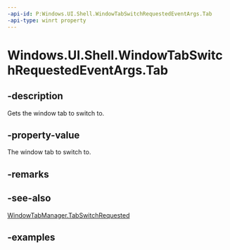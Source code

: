 ```yaml
---
-api-id: P:Windows.UI.Shell.WindowTabSwitchRequestedEventArgs.Tab
-api-type: winrt property
---
```


# Windows.UI.Shell.WindowTabSwitchRequestedEventArgs.Tab

<!--
public Windows.UI.Shell.WindowTab Tab { get; }
-->

## -description

Gets the window tab to switch to.

## -property-value

The window tab to switch to.

## -remarks

## -see-also

[WindowTabManager.TabSwitchRequested](windowtabmanager_tabswitchrequested.md)

## -examples
